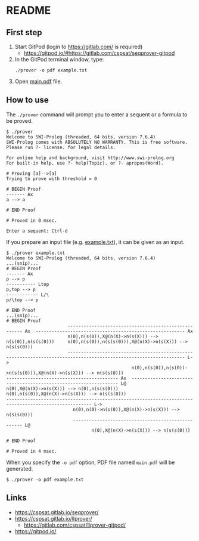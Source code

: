 # README

## First step

1. Start GitPod (login to <https://gitlab.com/> is required)
   - <https://gitpod.io/#https://gitlab.com/cspsat/seqprover-gitpod>
2. In the GitPod terminal window, type:
   ```
   ./prover -o pdf example.txt
   ```
3. Open [main.pdf](main.pdf) file.

## How to use

The `./prover` command will prompt you to enter a sequent or a formula to be proved.

```
$ ./prover
Welcome to SWI-Prolog (threaded, 64 bits, version 7.6.4)
SWI-Prolog comes with ABSOLUTELY NO WARRANTY. This is free software.
Please run ?- license. for legal details.

For online help and background, visit http://www.swi-prolog.org
For built-in help, use ?- help(Topic). or ?- apropos(Word).

# Proving [a]-->[a]
Trying to prove with threshold = 0

# BEGIN Proof
------- Ax
a --> a

# END Proof

# Proved in 0 msec.

Enter a sequent: Ctrl-d
```

If you prepare an input file (e.g. [example.txt](example.txt)),
it can be given as an input.
```
$ ./prover example.txt
Welcome to SWI-Prolog (threaded, 64 bits, version 7.6.4)
...(snip)...
# BEGIN Proof
------- Ax
p --> p
----------- Ltop
p,top --> p
------------ L/\
p/\top --> p

# END Proof
...(snip)...
# BEGIN Proof
                       ----------------------------------------------------- Ax  -------------------------------------------------------- Ax
                       n(0),n(s(0)),X@(n(X)->n(s(X))) --> n(s(0)),n(s(s(0)))     n(0),n(s(0)),n(s(s(0))),X@(n(X)->n(s(X))) --> n(s(s(0)))
                       ------------------------------------------------------------------------------------------------------------------ L->
                                               n(0),n(s(0)),n(s(0))->n(s(s(0))),X@(n(X)->n(s(X))) --> n(s(s(0)))
------------------------------------------ Ax  ----------------------------------------------------------------- L@
n(0),X@(n(X)->n(s(X))) --> n(0),n(s(s(0)))               n(0),n(s(0)),X@(n(X)->n(s(X))) --> n(s(s(0)))
------------------------------------------------------------------------------------------------------ L->
                         n(0),n(0)->n(s(0)),X@(n(X)->n(s(X))) --> n(s(s(0)))
                         --------------------------------------------------- L@
                                n(0),X@(n(X)->n(s(X))) --> n(s(s(0)))

# END Proof

# Proved in 4 msec.
```

When you specify the `-o pdf` option, PDF file named `main.pdf` will be generated.
```
$ ./prover -o pdf example.txt
```

## Links

- <https://cspsat.gitlab.io/seqprover/>
- <https://cspsat.gitlab.io/llprover/>
    - <https://gitlab.com/cspsat/llprover-gitpod/>
- <https://gitpod.io/>
